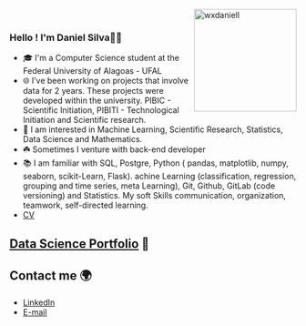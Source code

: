 <br>
<img align="right" height="180" alt="wxdaniell" src="https://user-images.githubusercontent.com/74038190/250967624-b3fef2db-e671-4610-bb84-1d65533dc5fb.gif">
</br>

### Hello ! I'm Daniel Silva🙋‍♂️
- 🎓 I'm a Computer Science student at the Federal University of Alagoas - UFAL
- 🌐 I’ve been working on projects that involve data for 2 years. These projects were developed within the university. PIBIC - Scientific Initiation, PIBITI - Technological Initiation and 
Scientific research.
- 🎲 I am interested in Machine Learning, Scientific Research, Statistics, Data Science and Mathematics.
- ☘️ Sometimes I venture with back-end developer
- 📚 I am familiar with SQL, Postgre, Python ( pandas, matplotlib, numpy, seaborn, scikit-Learn, Flask). achine Learning (classification, regression, grouping and time series, meta Learning), Git, Github, GitLab (code versioning) and Statistics. My soft Skills communication, organization, teamwork, self-directed learning.
- [CV](https://github.com/silvadaniell/Data-Science-Potifolio/blob/main/resume_DanieljdaSilva.pdf)  

## [**Data Science Portfolio**](https://github.com/silvadaniell/Data-Science-Potifolio) :game_die:

## Contact me 🌍
* [LinkedIn](https://www.linkedin.com/in/daniel-silva-5235a6210/)  
* [E-mail](danieljoseedasilva@gmail.com)

